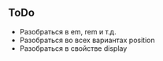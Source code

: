 ## ToDo

- Разобраться в em, rem и т.д.
- Разобраться во всех вариантах position
- Разобраться в свойстве display
